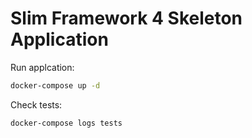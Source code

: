 # Slim Framework 4 Skeleton Application

Run applcation:
```bash
docker-compose up -d
```
Check tests:
```bash
docker-compose logs tests
```

